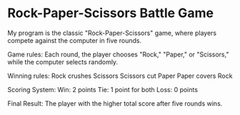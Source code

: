 # Rock-Paper-Scissors Battle Game
My program is the classic "Rock-Paper-Scissors" game, where players compete against the computer in five rounds.

Game rules: 
Each round, the player chooses "Rock," "Paper," or "Scissors," while the computer selects randomly.

Winning rules:
Rock crushes Scissors
Scissors cut Paper
Paper covers Rock

Scoring System:
Win: 2 points
Tie: 1 point for both
Loss: 0 points

Final Result: 
The player with the higher total score after five rounds wins.
